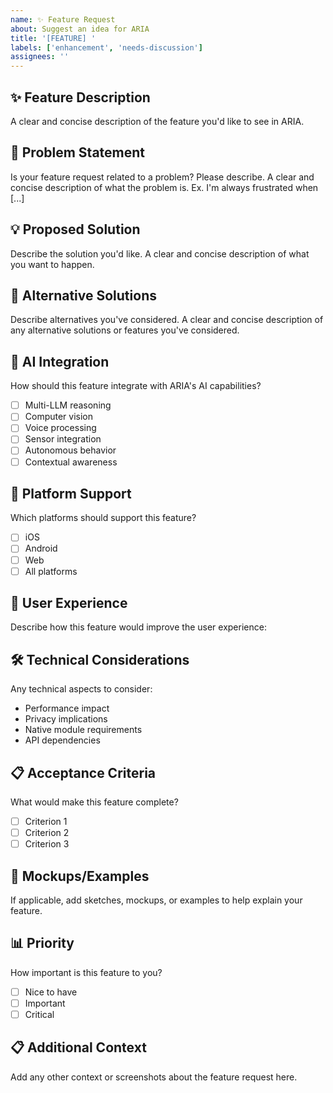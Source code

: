 ```yaml
---
name: ✨ Feature Request
about: Suggest an idea for ARIA
title: '[FEATURE] '
labels: ['enhancement', 'needs-discussion']
assignees: ''
---
```


## ✨ Feature Description
A clear and concise description of the feature you'd like to see in ARIA.

## 🎯 Problem Statement
Is your feature request related to a problem? Please describe.
A clear and concise description of what the problem is. Ex. I'm always frustrated when [...]

## 💡 Proposed Solution
Describe the solution you'd like.
A clear and concise description of what you want to happen.

## 🔄 Alternative Solutions
Describe alternatives you've considered.
A clear and concise description of any alternative solutions or features you've considered.

## 🧠 AI Integration
How should this feature integrate with ARIA's AI capabilities?
- [ ] Multi-LLM reasoning
- [ ] Computer vision
- [ ] Voice processing
- [ ] Sensor integration
- [ ] Autonomous behavior
- [ ] Contextual awareness

## 📱 Platform Support
Which platforms should support this feature?
- [ ] iOS
- [ ] Android
- [ ] Web
- [ ] All platforms

## 🎨 User Experience
Describe how this feature would improve the user experience:

## 🛠️ Technical Considerations
Any technical aspects to consider:
- Performance impact
- Privacy implications
- Native module requirements
- API dependencies

## 📋 Acceptance Criteria
What would make this feature complete?
- [ ] Criterion 1
- [ ] Criterion 2
- [ ] Criterion 3

## 📸 Mockups/Examples
If applicable, add sketches, mockups, or examples to help explain your feature.

## 📊 Priority
How important is this feature to you?
- [ ] Nice to have
- [ ] Important
- [ ] Critical

## 📋 Additional Context
Add any other context or screenshots about the feature request here.